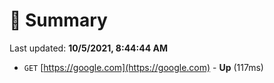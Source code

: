 # 📖 Summary
Last updated: **10/5/2021, 8:44:44 AM**

- `GET` [https://google.com](https://google.com) - **Up** (117ms)
